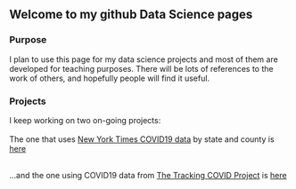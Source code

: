 ## Welcome to my github Data Science pages



### Purpose
I plan to use this page for my data science projects and most of them are developed for teaching purposes. There will be lots of references to the work of others, and hopefully people will find it useful.


### Projects
I keep working on two on-going projects:
<br>
<br>The one that uses <a href="https://github.com/nytimes/covid-19-data" title="NewYorkTime github" target="_blank">New York Times COVID19 data</a> by state and county is <a href="https://fdp2012.github.io/github-site/NYT.html" title="COVID19_NYT" target="_blank">here</a>

<br>...and the one using COVID19 data from <a href="https://github.com/nytimes/covid-19-data" title="Tracking COVID Project" target="_blank">The Tracking COVID Project</a> is <a href="https://fdp2012.github.io/github-site/ATL.html" title="COVID19_ATL" target="_blank">here</a>
